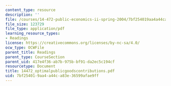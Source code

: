 ```yaml
---
content_type: resource
description: ''
file: /courses/14-472-public-economics-ii-spring-2004/7bf254019aa4a44ca83e36599afae9ff_14472_optimalpublicgoodscontributions.pdf
file_size: 123729
file_type: application/pdf
learning_resource_types:
- Readings
license: https://creativecommons.org/licenses/by-nc-sa/4.0/
ocw_type: OCWFile
parent_title: Readings
parent_type: CourseSection
parent_uid: 417e4f36-ab7b-975b-bf91-da2ec5c194cf
resourcetype: Document
title: 14472_optimalpublicgoodscontributions.pdf
uid: 7bf25401-9aa4-a44c-a83e-36599afae9ff
---
```

